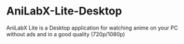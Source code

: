 # AniLabX-Lite-Desktop
AniLabX Lite is a Desktop application for watching anime on your PC without ads and in a good quality (720p/1080p)
